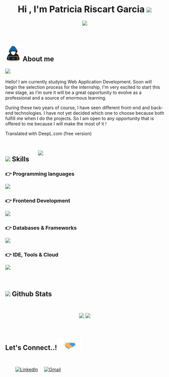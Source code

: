 <h1 align="center"><b>Hi , I'm Patricia Riscart Garcia </b><img src="https://media.giphy.com/media/hvRJCLFzcasrR4ia7z/giphy.gif" width="35"></h1>

<p align="center">
  <a href="https://github.com/fairyland0926"><img src="https://readme-typing-svg.herokuapp.com/?lines=Web%20Developer;Always%20learning%20new%20tech&font=Pacifico&center=true&width=650&height=120&color=58a6ff&vCenter=true&size=45%22"></a>
</p>

<br>

## <picture><img src = "https://github.com/0xAbdulKhalid/0xAbdulKhalid/raw/main/assets/mdImages/about_me.gif" width = 50px></picture> **About me**
<img src="https://img.shields.io/badge/Languages-Spanish and English-dodgerblue" />
<p>Hello! I am currently studying Web Application Development. 
Soon will begin the selection process for the internship, I'm very excited to start this new stage, as I'm sure it will be a great opportunity to evolve as a professional and a source of enormous learning.

During these two years of course, I have seen different front-end and back-end technologies. I have not yet decided which one to choose because both fulfill me when I do the projects. So I am open to any opportunity that is offered to me because I will make the most of it !

Translated with DeepL.com (free version)</p>

<br>

<picture> <img align="right" src="https://mir-s3-cdn-cf.behance.net/project_modules/disp/601014116770475.6068beff4640a.gif" width = 400px></picture>
 <p align="left">
   
## <img src="https://media2.giphy.com/media/QssGEmpkyEOhBCb7e1/giphy.gif?cid=ecf05e47a0n3gi1bfqntqmob8g9aid1oyj2wr3ds3mg700bl&rid=giphy.gif" width ="25"><b> Skills</b>

### 👉 Programming languages
<p>
  <a href="https://skillicons.dev">
    <img src="https://skillicons.dev/icons?i=bash,java,js,py" />
  </a>
</p>

### 👉 Frontend Development
<p>
  <a href="https://skillicons.dev">
    <img src="https://skillicons.dev/icons?i=html,css" />
  </a>
</p>

### 👉 Databases & Frameworks
<p>
  <a href="https://skillicons.dev">
    <img src="https://skillicons.dev/icons?i=sqlite,django, bootstrap" />
  </a>
</p>

### 👉 IDE, Tools & Cloud
<p>
  <a href="https://skillicons.dev">
    <img src="https://skillicons.dev/icons?i=eclipse,vscode,git,docker, figma, aws" />
  </a>
</p>

<br>

## <img src="https://media.giphy.com/media/iY8CRBdQXODJSCERIr/giphy.gif" width="35"><b> Github Stats </b>
<br>
<p align = "center">
  <img src = "https://github-readme-stats.vercel.app/api?username=PatriciaRisGar&show_icons=true&theme=tokyonight&include_all_commits=true&count_private=true&line_height=27">
  <img src = "https://github-readme-stats.vercel.app/api/top-langs/?username=PatriciaRisGar&hide=TeX,HTML&theme=tokyonight">
</p>

<br>

## <b> Let's Connect..!</b><img src="https://github.com/0xAbdulKhalid/0xAbdulKhalid/raw/main/assets/mdImages/handshake.gif" width ="80">
<br>

&nbsp; &nbsp; &nbsp; &nbsp; <a href="https://www.linkedin.com/in/patrisgar"><img width="105px" alt="LinkedIn" src="https://img.shields.io/badge/LinkedIn%20-%230077B5.svg?&style=flat&logo=linkedin&logoColor=white"/></a> &nbsp;&nbsp;&nbsp;
<a href="mailto:patriciarisgar@gmail.com"><img width="85px" alt="Gmail" src="https://img.shields.io/badge/Gmail-D14836?style=flat&logo=gmail&logoColor=white" /></a>

<br>
<br>
